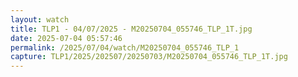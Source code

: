 ```yaml
---
layout: watch
title: TLP1 - 04/07/2025 - M20250704_055746_TLP_1T.jpg
date: 2025-07-04 05:57:46
permalink: /2025/07/04/watch/M20250704_055746_TLP_1
capture: TLP1/2025/202507/20250703/M20250704_055746_TLP_1T.jpg
---
```

